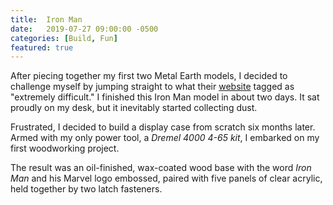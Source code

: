 ```yaml
---
title:  Iron Man
date:   2019-07-27 09:00:00 -0500
categories: [Build, Fun]
featured: true
---
```


After piecing together my first two Metal Earth models, I decided to challenge myself by jumping straight to what their [website](https://www.metalearth.com/iron-man/) tagged as "extremely difficult." I finished this Iron Man model in about two days. It sat proudly on my desk, but it inevitably started collecting dust.

Frustrated, I decided to build a display case from scratch six months later. Armed with my only power tool, a *Dremel 4000 4-65 kit*, I embarked on my first woodworking project.

The result was an oil-finished, wax-coated wood base with the word *Iron Man* and his Marvel logo embossed, paired with five panels of clear acrylic, held together by two latch fasteners.